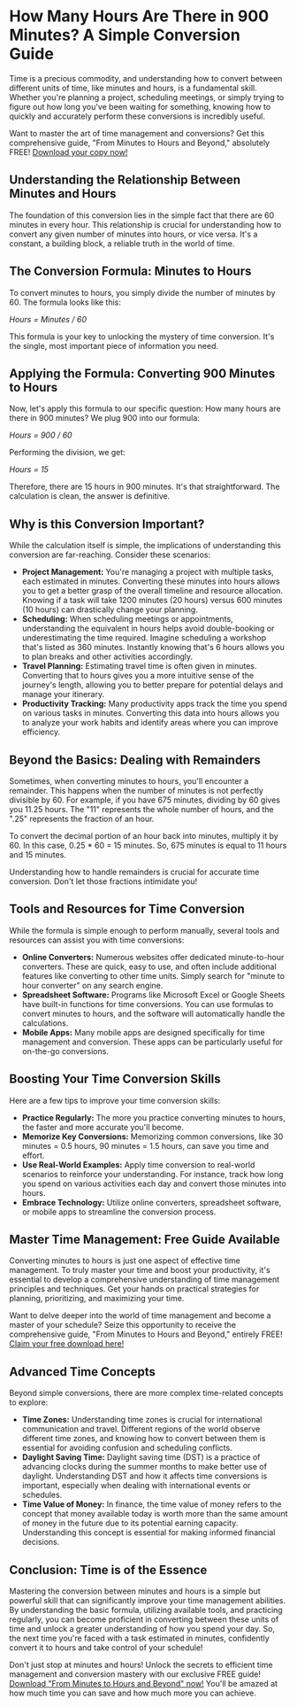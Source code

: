 # How Many Hours Are There in 900 Minutes? A Simple Conversion Guide

Time is a precious commodity, and understanding how to convert between different units of time, like minutes and hours, is a fundamental skill.  Whether you're planning a project, scheduling meetings, or simply trying to figure out how long you've been waiting for something, knowing how to quickly and accurately perform these conversions is incredibly useful.

Want to master the art of time management and conversions? Get this comprehensive guide, "From Minutes to Hours and Beyond," absolutely FREE! [Download your copy now!](https://udemywork.com/how-many-hours-in-900-minutes)

## Understanding the Relationship Between Minutes and Hours

The foundation of this conversion lies in the simple fact that there are 60 minutes in every hour. This relationship is crucial for understanding how to convert any given number of minutes into hours, or vice versa. It's a constant, a building block, a reliable truth in the world of time.

## The Conversion Formula: Minutes to Hours

To convert minutes to hours, you simply divide the number of minutes by 60.  The formula looks like this:

*Hours = Minutes / 60*

This formula is your key to unlocking the mystery of time conversion. It's the single, most important piece of information you need.

## Applying the Formula: Converting 900 Minutes to Hours

Now, let's apply this formula to our specific question: How many hours are there in 900 minutes?  We plug 900 into our formula:

*Hours = 900 / 60*

Performing the division, we get:

*Hours = 15*

Therefore, there are 15 hours in 900 minutes. It's that straightforward.  The calculation is clean, the answer is definitive.

##  Why is this Conversion Important?

While the calculation itself is simple, the implications of understanding this conversion are far-reaching. Consider these scenarios:

*   **Project Management:**  You're managing a project with multiple tasks, each estimated in minutes.  Converting these minutes into hours allows you to get a better grasp of the overall timeline and resource allocation.  Knowing if a task will take 1200 minutes (20 hours) versus 600 minutes (10 hours) can drastically change your planning.
*   **Scheduling:**  When scheduling meetings or appointments, understanding the equivalent in hours helps avoid double-booking or underestimating the time required.  Imagine scheduling a workshop that's listed as 360 minutes.  Instantly knowing that's 6 hours allows you to plan breaks and other activities accordingly.
*   **Travel Planning:**  Estimating travel time is often given in minutes.  Converting that to hours gives you a more intuitive sense of the journey's length, allowing you to better prepare for potential delays and manage your itinerary.
*   **Productivity Tracking:**  Many productivity apps track the time you spend on various tasks in minutes.  Converting this data into hours allows you to analyze your work habits and identify areas where you can improve efficiency.

## Beyond the Basics: Dealing with Remainders

Sometimes, when converting minutes to hours, you'll encounter a remainder. This happens when the number of minutes is not perfectly divisible by 60. For example, if you have 675 minutes, dividing by 60 gives you 11.25 hours. The "11" represents the whole number of hours, and the ".25" represents the fraction of an hour.

To convert the decimal portion of an hour back into minutes, multiply it by 60.  In this case, 0.25 * 60 = 15 minutes.  So, 675 minutes is equal to 11 hours and 15 minutes.

Understanding how to handle remainders is crucial for accurate time conversion. Don't let those fractions intimidate you!

##  Tools and Resources for Time Conversion

While the formula is simple enough to perform manually, several tools and resources can assist you with time conversions:

*   **Online Converters:**  Numerous websites offer dedicated minute-to-hour converters. These are quick, easy to use, and often include additional features like converting to other time units.  Simply search for "minute to hour converter" on any search engine.
*   **Spreadsheet Software:** Programs like Microsoft Excel or Google Sheets have built-in functions for time conversions.  You can use formulas to convert minutes to hours, and the software will automatically handle the calculations.
*   **Mobile Apps:**  Many mobile apps are designed specifically for time management and conversion. These apps can be particularly useful for on-the-go conversions.

##  Boosting Your Time Conversion Skills

Here are a few tips to improve your time conversion skills:

*   **Practice Regularly:** The more you practice converting minutes to hours, the faster and more accurate you'll become.
*   **Memorize Key Conversions:**  Memorizing common conversions, like 30 minutes = 0.5 hours, 90 minutes = 1.5 hours, can save you time and effort.
*   **Use Real-World Examples:** Apply time conversion to real-world scenarios to reinforce your understanding.  For instance, track how long you spend on various activities each day and convert those minutes into hours.
*   **Embrace Technology:** Utilize online converters, spreadsheet software, or mobile apps to streamline the conversion process.

## Master Time Management: Free Guide Available

Converting minutes to hours is just one aspect of effective time management.  To truly master your time and boost your productivity, it's essential to develop a comprehensive understanding of time management principles and techniques.  Get your hands on practical strategies for planning, prioritizing, and maximizing your time.

Want to delve deeper into the world of time management and become a master of your schedule? Seize this opportunity to receive the comprehensive guide, "From Minutes to Hours and Beyond," entirely FREE! [Claim your free download here!](https://udemywork.com/how-many-hours-in-900-minutes)

##  Advanced Time Concepts

Beyond simple conversions, there are more complex time-related concepts to explore:

*   **Time Zones:**  Understanding time zones is crucial for international communication and travel.  Different regions of the world observe different time zones, and knowing how to convert between them is essential for avoiding confusion and scheduling conflicts.
*   **Daylight Saving Time:**  Daylight saving time (DST) is a practice of advancing clocks during the summer months to make better use of daylight.  Understanding DST and how it affects time conversions is important, especially when dealing with international events or schedules.
*   **Time Value of Money:** In finance, the time value of money refers to the concept that money available today is worth more than the same amount of money in the future due to its potential earning capacity.  Understanding this concept is essential for making informed financial decisions.

## Conclusion: Time is of the Essence

Mastering the conversion between minutes and hours is a simple but powerful skill that can significantly improve your time management abilities.  By understanding the basic formula, utilizing available tools, and practicing regularly, you can become proficient in converting between these units of time and unlock a greater understanding of how you spend your day. So, the next time you're faced with a task estimated in minutes, confidently convert it to hours and take control of your schedule!

Don't just stop at minutes and hours! Unlock the secrets to efficient time management and conversion mastery with our exclusive FREE guide! [Download "From Minutes to Hours and Beyond" now!](https://udemywork.com/how-many-hours-in-900-minutes) You'll be amazed at how much time you can save and how much more you can achieve.
